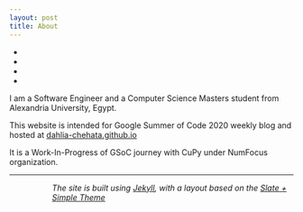 ```yaml
---
layout: post
title: About
---
```

<p>
<center>
    <ul class="navigation-bar">
        <li><a href="mailto:dahliachehata@gmail.com" title="Mail"><i class="fa fa-envelope-square fa-2x"></i></a><li>
        <li><a href="https://www.linkedin.com/in/dahliashehata/" title="LinkedIn"><i class="fa fa-linkedin fa-2x"></i></a></li>
        <li><a href="https://github.com/Dahlia-Chehata" title="Github"><i class="fa fa-github-alt fa-2x"></i></a></li>
    </ul>
</center>
</p>
<p>
I am a Software Engineer and a Computer Science Masters student from Alexandria University, Egypt.
</p>
<p>
This website is intended for Google Summer of Code 2020 weekly blog and hosted at <a href="https://dahlia-chehata.github.io/"> dahlia-chehata.github.io</a> 
</p>
<p>
It is a Work-In-Progress of GSoC journey with CuPy under NumFocus organization.
</p>

<hr>
<p style="margin-left:15%">
<i> The site is built using <a href="https://jekyllrb.com">Jekyll</a>, with a layout based on the <a href="https://github.com/benradford/Slate-and-Simple-Jekyll-Theme">Slate + Simple Theme</a> </i>
</p>

<!--
<p style="margin-left:40%; margin-right:40%;"> 
<p>
This theme is available for free under the MIT open source software license.
<br>
The theme can be found <a href="https://github.com/benradford/Slate-and-Simple-Jekyll-Theme">here</a>.
<br>
The theme requires <a href="https://jekyllrb.com">Jekyll</a>, a static-site generator compatible with <a href="https://pages.github.com">pages.github.com</a>.
</p>

<hr>
-->
